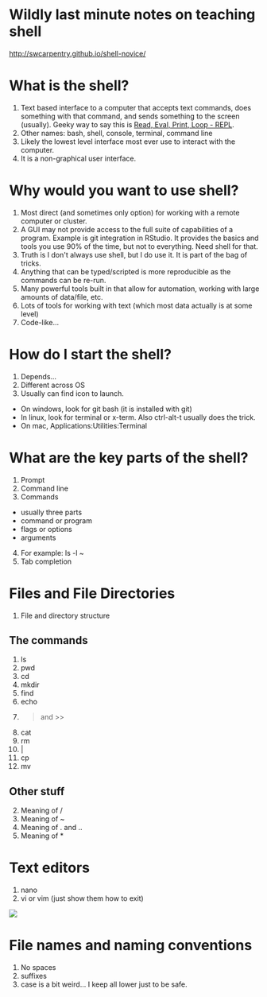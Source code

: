 # Wildly last minute notes on teaching shell
<http://swcarpentry.github.io/shell-novice/>

# What is the shell?
1. Text based interface to a computer that accepts text commands, does something with that command, and sends something to the screen (usually).  Geeky way to say this is [Read, Eval, Print, Loop - REPL](https://en.wikipedia.org/wiki/Read%E2%80%93eval%E2%80%93print_loop).
2. Other names: bash, shell, console, terminal, command line
3. Likely the lowest level interface most ever use to interact with the computer.
4. It is a non-graphical user interface.

# Why would you want to use shell?
1. Most direct (and sometimes only option) for working with a remote computer or cluster.
2. A GUI may not provide access to the full suite of capabilities of a program.  Example is git integration in RStudio.  It provides the basics and tools you use 90% of the time, but not to everything.  Need shell for that.
3. Truth is I don't always use shell, but I do use it.  It is part of the bag of tricks.
4. Anything that can be typed/scripted is more reproducible as the commands can be re-run.
5. Many powerful tools built in that allow for automation, working with large amounts of data/file, etc.
6. Lots of tools for working with text (which most data actually is at some level) 
7. Code-like...

# How do I start the shell?
1. Depends...
2. Different across OS
3. Usually can find icon to launch.  
  - On windows, look for git bash (it is installed with git)
  - In linux, look for terminal or x-term.  Also ctrl-alt-t usually does the trick.
  - On mac, Applications:Utilities:Terminal

# What are the key parts of the shell?
1. Prompt
2. Command line
3. Commands
  - usually three parts
  - command or program
  - flags or options
  - arguments
4. For example: ls -l ~
5. Tab completion

# Files and File Directories
1. File and directory structure

## The commands
1. ls
2. pwd
3. cd
4. mkdir
5. find
7. echo
8. > and >>
10. cat
6. rm
7. |
8. cp
9. mv

## Other stuff
2. Meaning of /
3. Meaning of ~
5. Meaning of . and ..
6. Meaning of *

# Text editors
1. nano
2. vi or vim (just show them how to exit)

![](http://i.imgur.com/8NFIwoC.png)

# File names and naming conventions
1. No spaces
2. suffixes
3. case is a bit weird...  I keep all lower just to be safe.


